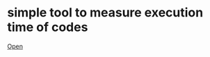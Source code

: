# simple tool to measure execution time of codes
[Open](https://github.com/alijany/Excution-time-Comparator/)
